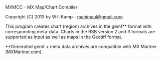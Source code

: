 MXMCC - MX Map/Chart Compiler

Copyright (C) 2013 by Will Kamp - manimaul@gmail.com

This program creates chart (region) archives in the gemf** format with corresponding meta-data.
Charts in the BSB version 2 and 3 formats are supported as input as well as maps in the Geotiff format.

**Generated gemf + meta data archives are compatible with MX Mariner (MXMariner.com).